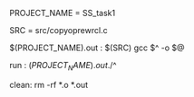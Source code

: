 
PROJECT_NAME = SS_task1

SRC = src/copyoprewrcl.c


$(PROJECT_NAME).out : $(SRC)
	gcc $^ -o $@ 

run : $(PROJECT_NAME).out
	./$^

clean:
	rm -rf *.o *.out
